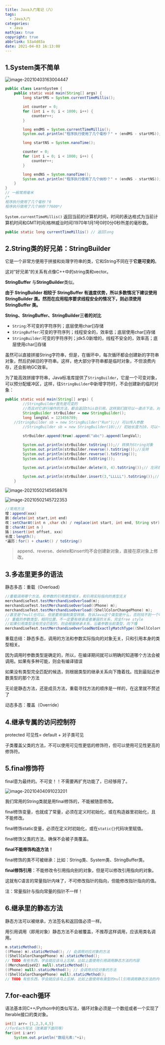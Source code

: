 ```yaml
---
title: Java入门笔记（八）
tags:
  - Java入门
categories:
  - Java
mathjax: true
copyright: true
abbrlink: 53a4d03a
date: 2021-04-03 16:13:08
---
```


## 1.System类不简单

<!--more-->

![image-20210403163004447](Java入门笔记（八）/image-20210403163004447.png)

```java
public class LearnSystem {
    public static void main(String[] args) {
        long startMS = System.currentTimeMillis();

        int counter = 0;
        for (int i = 0; i < 1000; i++) {
            counter++;
        }

        long endMS = System.currentTimeMillis();
        System.out.println("程序执行使用了几个毫秒？" + (endMS - startMS));

        long startNS = System.nanoTime();

        counter = 0;
        for (int i = 0; i < 1000; i++) {
            counter++;
        }

        long endNS = System.nanoTime();
        System.out.println("程序执行使用了几个纳秒？" + (endNS - startNS));
    }
}
// 一般常用毫米
/*
程序执行使用了几个毫秒？0
程序执行使用了几个纳秒？7600*/
```

`System.currentTimeMillis()` 返回当前的计算机时间，时间的表达格式为当前计算机时间和GMT时间(格林威治时间)1970年1月1号0时0分0秒所差的毫秒数。

```java
public static long currentTimeMillis() // 返回long
```

## 2.String类的好兄弟：StringBuilder

它是一个非常方便用于拼接和处理字符串的类，它和String不同在于**它是可变的**。

这对“好兄弟”的关系有点像C++中的string类和vector。

**StringBuffer** 与**StringBuilder**类似。 

**由于 StringBuilder 相较于 StringBuffer 有速度优势，所以多数情况下建议使用 StringBuilder 类。然而在应用程序要求线程安全的情况下，则必须使用 StringBuffer 类。**

**String、StringBuffer、StringBuilder三者的对比**

- `String`:不可变的字符序列；底层使用char[]存储
- `StringBuffer`:可变的字符序列；线程安全的，效率低；底层使用char[]存储
- `StringBuilder`:可变的字符序列；jdk5.0新增的，线程不安全的，效率高；底层使用char[]存储

虽然可以直接拼接String字符串，但是，在循环中，每次循环都会创建新的字符串对象，然后扔掉旧的字符串。这样，绝大部分字符串都是临时对象，不但浪费内存，还会影响GC效率。

为了能高效拼接字符串，Java标准库提供了`StringBuilder`，它是一个可变对象，可以预分配缓冲区，这样，往`StringBuilder`中新增字符时，不会创建新的临时对象：

```java
public static void main(String[] args) {
        //StringBuilder首先是可变的
        //而且对它进行操作的方法，都会返回this自引用。这样我们就可以一直点下去，对String进行构造。
        StringBuilder strBuilder = new StringBuilder();
        long longVal = 123456789;
	//StringBuilder sb = new StringBuilder("Run");// 可以传入参数
        //StringBuilder sb = new StringBuilder(10);// 初始长度为10，可以一直append
    
        strBuilder.append(true).append("abc").append(longVal);

        System.out.println(strBuilder.toString());// 转换为String对象
        System.out.println(strBuilder.reverse().toString());//反转
        System.out.println(strBuilder.reverse().toString());
        System.out.println(strBuilder.toString());

        System.out.println(strBuilder.delete(0, 4).toString());// 左闭右开

        System.out.println(strBuilder.insert(3,"LLLLL").toString());// 放在索引为3的位置
    }
```

![image-20210502145658876](Java入门笔记（八）/image-20210502145658876.png)

![image-20210502145722353](Java入门笔记（八）/image-20210502145722353.png)

```Java
//常用方法
增：append(xxx)
删：delete(int start,int end)
改：setCharAt(int n ,char ch) / replace(int start, int end, String str)
查：charAt(int n )
插：insert(int offset, xxx)
长度：length();
*遍历：for() + charAt() / toString()
```

> append、reverse、delete和insert均不会创建新对象，直接在原对象上修改。

## 3.多态里更多的语法

静态多态：重载（Overload）

```java
//重载调用哪个方法，和参数的引用类型相关，和引用实际指向的类型无关
merchandiseTest.testMerchandiseOverload(m);
merchandiseTest.testMerchandiseOverload((Phone) m);
merchandiseTest.testMerchandiseOverload((ShellColorChangePhone) m);
//甚至是个null也可以，但是要用强制类型转换，告诉Java这个类型是什么，否则找不到一个唯一的方法去调用
// 重载的参数类型，相同位置，不一定要有继承或者兼容的关系，完全free style
//如果引用类型没有完全匹配的，则会根据继承关系，沿着参数当前类型，向下撸       
merchandiseTest.testMerchandiseOverloadNotExactlyMatchType((ShellColorChangePhone) null);
```

重载总结：静态多态，调用的方法和参数实际指向的对象无关，只和引用本身的类型相关。

因为调用时参数类型是确定的，所以，在编译期间就可以明确的知道哪个方法会被调用。如果有多种可能，则会有编译错误

如果没有类型完全匹配的候选，则根据类型的继承关系向下撸着找。找到最贴近参数类型的那个方法

无论是静态方法，还是成员方法，重载寻找方法的顺序是一样的，在这里就不赘述了

动态多态：覆盖（Override）

## 4.继承专属的访问控制符

protected 可见性= default + 对子类可见

子类覆盖父类的方法，不可以使用可见性更低的修饰符，但可以使用可见性更高的修饰符。

## 5.final修饰符

final意为最终的。不可变！！不需要再扩充功能了，已经够用了。

![image-20210404091023201](Java入门笔记（八）/image-20210404091023201.png)

我们常用的String类就是用final修饰的，不能被随意修改。

final修饰变量，也就成了常量，必须在定义时初始化，或在构造器里初始化，且不能修改。

final修饰static变量，必须在定义时初始化，或在`static{}`代码块里赋值。

final修饰父类的方法，确保不会被子类覆盖。

**final不能修饰构造方法！**

final修饰的类不可被继承：比如：String类、System类、StringBuffer类。

**final修饰引用**：不能修改令引用指向别的对象，但是可以修改引用指向的对象。

这就有C语言的常量指针内味了，不可修改指针的指向，但能修改指针指向的值。

注：常量指针与指向常量的指针不一样！

## 6.继承里的静态方法

静态方法可以被继承，方法签名和返回值必须一样。

用引用调用（即用对象）静态方法不会被覆盖，不推荐这样调用，应该用类名调用。

```java
m.staticMethod();
((Phone) m).staticMethod(); // 会调用对应对象的方法
((ShellColorChangePhone) m).staticMethod();
// TODO 有些东西，学会就应该马上忘掉，比如上面使用引用调用静态方法的内容
((MerchandiseV2) null).staticMethod();
((Phone) null).staticMethod(); // 会调用对应对象的方法
((ShellColorChangePhone) null).staticMethod();
// TODO 有些东西，学会就应该马上忘掉，比如上面使用有类型的null引用调用静态方法的内容
```

## 7.for-each循环

语法基本同C++/Python中的类似写法，循环对象必须是一个数组或者一个实现了Iterable接口的类对象。

```java
int[] arr= {1,2,3,4,5}
//forEach写法（效果跟下面同等）
for(int i:arr)
	System.out.println("数组元素:"+i);
```


